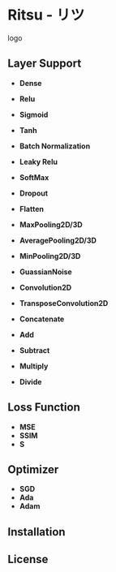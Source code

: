 # Ritsu - リツ

logo
[]()

## Layer Support

- **Dense**
- **Relu**
- **Sigmoid**
- **Tanh**
- **Batch Normalization**
- **Leaky Relu**
- **SoftMax**
- **Dropout**
- **Flatten**
- **MaxPooling2D/3D**
- **AveragePooling2D/3D**
- **MinPooling2D/3D**
- **GuassianNoise**

- **Convolution2D**
- **TransposeConvolution2D**

- **Concatenate**
- **Add**
- **Subtract**
- **Multiply**
- **Divide**


## Loss Function
- **MSE**
- **SSIM**
- **S**

## Optimizer

- **SGD**
- **Ada**
- **Adam**


## Installation


## License